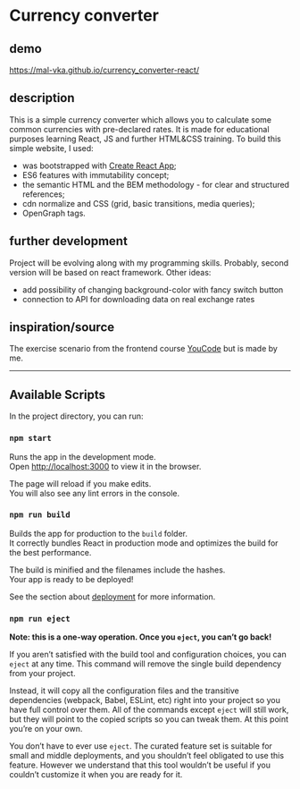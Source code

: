 # Currency converter

## demo
https://mal-vka.github.io/currency_converter-react/

## description
This is a simple currency converter which allows you to calculate some common currencies with pre-declared rates.
It is made for educational purposes learning React, JS and further HTML&CSS training. 
To build this simple website, I used:
- was bootstrapped with [Create React App](https://github.com/facebook/create-react-app);
- ES6 features with immutability concept;
- the semantic HTML and the BEM methodology - for clear and structured references;
- cdn normalize and CSS (grid, basic transitions, media queries);
- OpenGraph tags.

<!-- ## preview
![app animation](images/app-animation.gif) -->

## further development
Project will be evolving along with my programming skills. Probably, second version will be based on react framework.
Other ideas:
- add possibility of changing background-color with fancy switch button
- connection to API for downloading data on real exchange rates

## inspiration/source
The exercise scenario from the frontend course [YouCode](https://youcode.pl/) but is made by me.

<hr />

## Available Scripts

In the project directory, you can run:

### `npm start`

Runs the app in the development mode.\
Open [http://localhost:3000](http://localhost:3000) to view it in the browser.

The page will reload if you make edits.\
You will also see any lint errors in the console.

### `npm run build`

Builds the app for production to the `build` folder.\
It correctly bundles React in production mode and optimizes the build for the best performance.

The build is minified and the filenames include the hashes.\
Your app is ready to be deployed!

See the section about [deployment](https://facebook.github.io/create-react-app/docs/deployment) for more information.

### `npm run eject`

**Note: this is a one-way operation. Once you `eject`, you can’t go back!**

If you aren’t satisfied with the build tool and configuration choices, you can `eject` at any time. This command will remove the single build dependency from your project.

Instead, it will copy all the configuration files and the transitive dependencies (webpack, Babel, ESLint, etc) right into your project so you have full control over them. All of the commands except `eject` will still work, but they will point to the copied scripts so you can tweak them. At this point you’re on your own.

You don’t have to ever use `eject`. The curated feature set is suitable for small and middle deployments, and you shouldn’t feel obligated to use this feature. However we understand that this tool wouldn’t be useful if you couldn’t customize it when you are ready for it.

